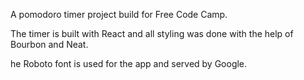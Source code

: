 A pomodoro timer project build for Free Code Camp.

The timer is built with React and all styling was done with the help of Bourbon and Neat.

he Roboto font is used for the app and served by Google.
